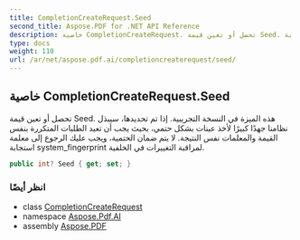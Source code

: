 ```yaml
---
title: CompletionCreateRequest.Seed
second_title: Aspose.PDF for .NET API Reference
description: خاصية CompletionCreateRequest. تحصل أو تعين قيمة Seed. هذه الميزة في النسخة التجريبية. إذا تم تحديدها، سيبذل نظامنا جهدًا كبيرًا لأخذ عينات بشكل حتمي بحيث يجب أن تعيد الطلبات المتكررة بنفس القيمة والمعلمات نفس النتيجة. لا يتم ضمان الحتمية، ويجب عليك الرجوع إلى معلمة استجابة system_fingerprint لمراقبة التغييرات في الخلفية.
type: docs
weight: 110
url: /ar/net/aspose.pdf.ai/completioncreaterequest/seed/
---
```

## خاصية CompletionCreateRequest.Seed

تحصل أو تعين قيمة Seed. هذه الميزة في النسخة التجريبية. إذا تم تحديدها، سيبذل نظامنا جهدًا كبيرًا لأخذ عينات بشكل حتمي، بحيث يجب أن تعيد الطلبات المتكررة بنفس القيمة والمعلمات نفس النتيجة. لا يتم ضمان الحتمية، ويجب عليك الرجوع إلى معلمة استجابة system_fingerprint لمراقبة التغييرات في الخلفية.

```csharp
public int? Seed { get; set; }
```

### انظر أيضًا

* class [CompletionCreateRequest](../)
* namespace [Aspose.Pdf.AI](../../../aspose.pdf.ai/)
* assembly [Aspose.PDF](../../../)